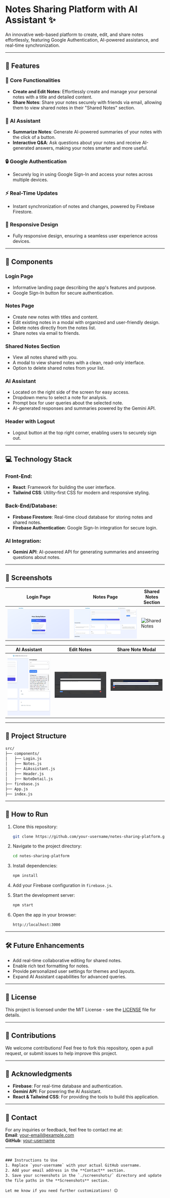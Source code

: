 # Notes Sharing Platform with AI Assistant ✨  

An innovative web-based platform to create, edit, and share notes effortlessly, featuring Google Authentication, AI-powered assistance, and real-time synchronization.  

---

## 🚀 Features  

### 📝 **Core Functionalities**  
- **Create and Edit Notes**: Effortlessly create and manage your personal notes with a title and detailed content.  
- **Share Notes**: Share your notes securely with friends via email, allowing them to view shared notes in their "Shared Notes" section.  

### 🤖 **AI Assistant**  
- **Summarize Notes**: Generate AI-powered summaries of your notes with the click of a button.  
- **Interactive Q&A**: Ask questions about your notes and receive AI-generated answers, making your notes smarter and more useful.  

### 🔒 **Google Authentication**  
- Securely log in using Google Sign-In and access your notes across multiple devices.  

### ⚡ **Real-Time Updates**  
- Instant synchronization of notes and changes, powered by Firebase Firestore.  

### 📱 **Responsive Design**  
- Fully responsive design, ensuring a seamless user experience across devices.  

---

## 🎨 Components  

### **Login Page**  
- Informative landing page describing the app's features and purpose.  
- Google Sign-In button for secure authentication.  

### **Notes Page**  
- Create new notes with titles and content.  
- Edit existing notes in a modal with organized and user-friendly design.  
- Delete notes directly from the notes list.  
- Share notes via email to friends.  

### **Shared Notes Section**  
- View all notes shared with you.  
- A modal to view shared notes with a clean, read-only interface.  
- Option to delete shared notes from your list.  

### **AI Assistant**  
- Located on the right side of the screen for easy access.  
- Dropdown menu to select a note for analysis.  
- Prompt box for user queries about the selected note.  
- AI-generated responses and summaries powered by the Gemini API.  

### **Header with Logout**  
- Logout button at the top right corner, enabling users to securely sign out.  

---

## 💻 Technology Stack  

### Front-End:  
- **React**: Framework for building the user interface.  
- **Tailwind CSS**: Utility-first CSS for modern and responsive styling.  

### Back-End/Database:  
- **Firebase Firestore**: Real-time cloud database for storing notes and shared notes.  
- **Firebase Authentication**: Google Sign-In integration for secure login.  

### AI Integration:  
- **Gemini API**: AI-powered API for generating summaries and answering questions about notes.  

---

## 📸 Screenshots  

| Login Page                              | Notes Page                              | Shared Notes Section                              |  
|-----------------------------------------|-----------------------------------------|--------------------------------------------------|  
| ![Login Page](./screenshots/login.png)  | ![Notes Page](./screenshots/notes.png)  | ![Shared Notes](./screenshots/shared_notes.png)  |  

| AI Assistant                            | Edit Notes                              | Share Note Modal                                |  
|-----------------------------------------|-----------------------------------------|------------------------------------------------|  
| ![AI Assistant](./screenshots/ai.png)   | ![Edit Notes](./screenshots/edit.png)   | ![Share Note Modal](./screenshots/share.png)    |  

---

## 📂 Project Structure  

```
src/  
├── components/  
│   ├── Login.js  
│   ├── Notes.js  
│   ├── AiAssistant.js  
│   ├── Header.js  
│   ├── NoteDetail.js  
├── firebase.js  
├── App.js  
├── index.js  
```

---

## 🌟 How to Run  

1. Clone this repository:  
   ```bash  
   git clone https://github.com/your-username/notes-sharing-platform.git  
   ```  

2. Navigate to the project directory:  
   ```bash  
   cd notes-sharing-platform  
   ```  

3. Install dependencies:  
   ```bash  
   npm install  
   ```  

4. Add your Firebase configuration in `firebase.js`.  

5. Start the development server:  
   ```bash  
   npm start  
   ```  

6. Open the app in your browser:  
   ```
   http://localhost:3000  
   ```  

---

## 🛠 Future Enhancements  

- Add real-time collaborative editing for shared notes.  
- Enable rich text formatting for notes.  
- Provide personalized user settings for themes and layouts.  
- Expand AI Assistant capabilities for advanced queries.  

---

## 📜 License  

This project is licensed under the MIT License - see the [LICENSE](./LICENSE) file for details.  

---

## 🌟 Contributions  

We welcome contributions! Feel free to fork this repository, open a pull request, or submit issues to help improve this project.  

---

## 💌 Acknowledgments  

- **Firebase**: For real-time database and authentication.  
- **Gemini API**: For powering the AI Assistant.  
- **React & Tailwind CSS**: For providing the tools to build this application.  

---

## 📧 Contact  

For any inquiries or feedback, feel free to contact me at:  
**Email**: your-email@example.com  
**GitHub**: [your-username](https://github.com/your-username)  

---

```

### Instructions to Use
1. Replace `your-username` with your actual GitHub username.
2. Add your email address in the **Contact** section.
3. Save your screenshots in the `./screenshots/` directory and update the file paths in the **Screenshots** section.

Let me know if you need further customizations! 😊